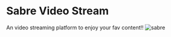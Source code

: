 # Sabre Video Stream

An video streaming platform to enjoy your fav content!!
![sabre](https://i.ibb.co/zmdgB3g/Capture.png)
